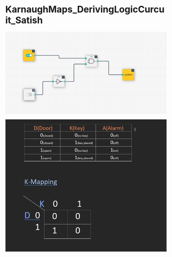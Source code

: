 # KarnaughMaps_DerivingLogicCurcuit_Satish

![image alt](https://github.com/satishspatil-01/KarnaughMaps_DerivingLogicCurcuit_Satish/blob/main/Screenshot%202025-08-27%20222519.png?raw=true)



![image alt](https://github.com/satishspatil-01/KarnaughMaps_DerivingLogicCurcuit_Satish/blob/main/Screenshot%202025-08-27%20233424.png?raw=true)
